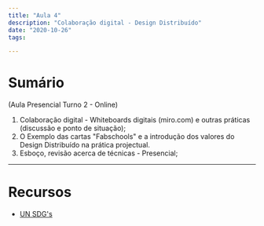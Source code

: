 ```yaml
---
title: "Aula 4"
description: "Colaboração digital - Design Distribuído"
date: "2020-10-26"
tags:

---
```


# Sumário

(Aula Presencial Turno 2 - Online)

1. Colaboração digital - Whiteboards digitais (miro.com) e outras práticas (discussão e ponto de situação);
2. O Exemplo das cartas "Fabschools" e a introdução dos valores do Design Distribuído na prática projectual.
3. Esboço, revisão acerca de técnicas - Presencial;
 
___
# Recursos

* [UN SDG's](https://sdgs.un.org/goals)